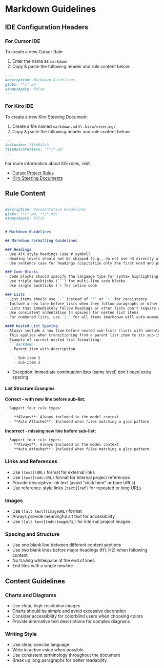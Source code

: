 # Markdown Guidelines

## IDE Configuration Headers

### For Cursor IDE

To create a new Cursor Rule:

1. Enter the name as `markdown`
2. Copy & paste the following header and rule content below:

```markdown
---
description: Markdown Guidelines
globs: **/*.md
alwaysApply: false
---
```

### For Kiro IDE

To create a new Kiro Steering Document:

1. Create a file named `markdown.md` in `.kiro/steering/`
2. Copy & paste the following header and rule content below:

```markdown
---
inclusion: fileMatch
fileMatchPattern: '**/*.md'
---
```

For more information about IDE rules, visit:
- [Cursor Project Rules](https://docs.cursor.com/context/rules#project-rules)
- [Kiro Steering Documents](https://github.com/kirolabs/kiro)

## Rule Content


```markdown
---
description: Documentation Guidelines
globs: **/*.md, **/*.mdc
alwaysApply: false
---

# Markdown Guidelines

## Markdown Formatting Guidelines

### Headings
- Use ATX style headings (use # symbol)
- Heading levels should not be skipped (e.g., do not use h3 directly after h1)
- Use sentence case for headings (capitalize only the first word and proper nouns)

### Code Blocks
- Code blocks should specify the language type for syntax highlighting
- Use triple backticks (```) for multi-line code blocks
- Use single backticks (`) for inline code

### Lists
- List items should use `-` instead of `*` or `+` for consistency
- Include a new line before lists when they follow paragraphs or other content blocks
- Lists that immediately follow headings or other lists don't require additional spacing
- Use consistent indentation (4 spaces) for nested list items
- For numbered lists, use `1.` for all items (markdown will auto-number)

#### Nested List Spacing
- Always include a new line before nested sub-lists (lists with indentation)
- This applies when transitioning from a parent list item to its sub-items
- Example of correct nested list formatting:
  ```markdown
  - Parent item with description
  
    - Sub-item 1
    - Sub-item 2
  ```
- Exception: Immediate continuation lists (same level) don't need extra spacing

#### List Structure Examples
**Correct - with new line before sub-list:**
```markdown
- Support four rule types:

  - **Always**: Always included in the model context
  - **Auto Attached**: Included when files matching a glob pattern
```

**Incorrect - missing new line before sub-list:**
```markdown
- Support four rule types:
  - **Always**: Always included in the model context
  - **Auto Attached**: Included when files matching a glob pattern
```

### Links and References
- Use `[text](URL)` format for external links
- Use `[text](mdc:URL)` format for internal project references
- Provide descriptive link text (avoid "click here" or bare URLs)
- Use reference-style links `[text][ref]` for repeated or long URLs

### Images
- Use `![alt text](imageURL)` format
- Always provide meaningful alt text for accessibility
- Use `![alt text](mdc:imageURL)` for internal project images

### Spacing and Structure
- Use one blank line between different content sections
- Use two blank lines before major headings (H1, H2) when following content
- No trailing whitespace at the end of lines
- End files with a single newline

## Content Guidelines

### Charts and Diagrams
- Use clear, high-resolution images
- Charts should be simple and avoid excessive decoration
- Consider accessibility for colorblind users when choosing colors
- Provide alternative text descriptions for complex diagrams

### Writing Style
- Use clear, concise language
- Write in active voice when possible
- Use consistent terminology throughout the document
- Break up long paragraphs for better readability
```